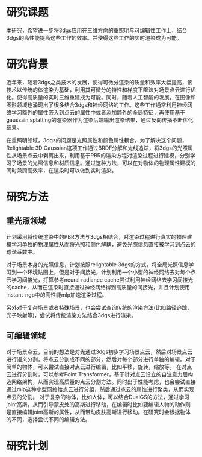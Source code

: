 # 研究课题

本研究，希望进一步将3dgs应用在三维方向的重照明与可编辑性工作上，结合3dgs的高性能提高这些工作的效率。并使得这些工作的实时渲染成为可能。

# 研究背景

近年来，随着3dgs之类技术的发展，使得可微分渲染的质量和效率大幅提高，该技术以传统的体渲染为基础，利用其可微分的特性和梯度下降法对场景点云进行优化。使得高质量的实时三维重建成为可能。同时，随着人工智能的发展，在图像和图形领域也涌现出了很多结合3dgs和神经网络的工作。这些工作通常利用神经网络学习额外的属性嵌入到点云的属性中或者添加额外的全局特征，再使用基于gaussain splatting的渲染器作为渲染后端输出渲染结果，通过反向传播不断优化结果。

在重照明领域，3dgs的问题是光照属性和颜色属性耦合。为了解决这个问题，Relightable 3D Gaussian这项工作通过BRDF分解和光线追踪，将3dgs的光照属性从场景点云中剥离出来，利用基于PBR的渲染方程对渲染过程进行建模，分别学习了场景的光照信息和材质信息。通过这种方法，可以在对物体的物理属性建模的同时兼顾高效率，在渲染时可以做到实时渲染。

# 研究方法

## 重光照领域

计划采用将传统渲染中的PBR方法与3dgs相结合，对渲染过程进行真实的物理建模学习单独的物理属性从而将光照和颜色解耦，避免光照信息直接被学习到点云的球谐系数中。

对于场景本身的光照信息，计划按照relightable 3dgs的方式，将全局光照信息学习到一个环境贴图上，但是对于间接光，计划利用一个小型的神经网络去对每个点云学习间接光，打算参考neural radiance cache尝试利用神经网络去学习间接光的cache，从而在渲染时直接通过神经网络得到高质量的间接光，并且计划使用instant-ngp中的高性能mlp加速渲染过程。

另外对于复杂场景或者特殊场景，也会尝试查询传统的渲染方法(比如路径追踪，光子映射等)，尝试将传统渲染方法结合3dgs进行渲染。

## 可编辑领域

对于场景点云，目前的想法是对先通过3dgs初步学习场景点云，然后对场景点云进行语义分割，将点云分割成不同的部分，然后对每个部分进行单独的编辑。对于简单的物体，可以尝试直接对点云进行编辑，比如平移，旋转，缩放等。
在对点云进行分割时，可以参考Point Transformer，基于针对点云设立的自注意力层构造网络架构，从而实现高质量的点云分割方法。同时出于性能考虑，也会尝试直接通过mlp这种小型网络给点云进行分组，然后通过点云的属性进行聚类，从而实现点云的分割。
对于复杂的物体，比如人体，可以结合DualGS的方法，通过学习joint高斯，从而引导蒙皮处的高斯进行移动，在编辑时比如要编辑人物的动作则是直接编辑joint高斯的属性，从而带动皮肤高斯进行移动。在研究时会根据物体的不同，选择尝试不同的编辑方法。

# 研究计划
